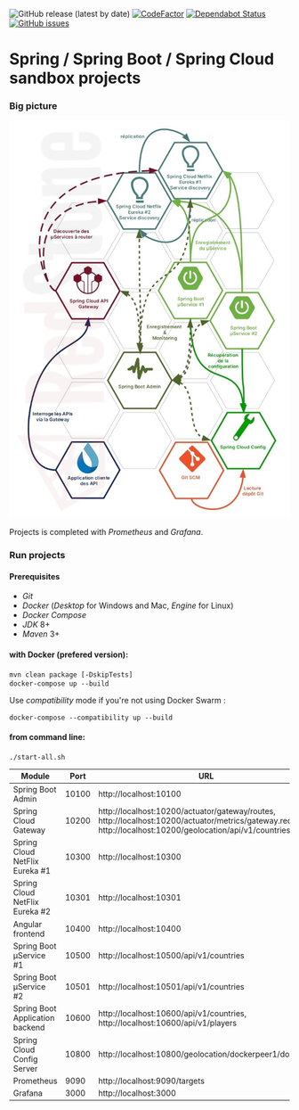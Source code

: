 ![GitHub release (latest by date)](https://img.shields.io/github/v/release/DVanderstoken/springSandbox)
[![CodeFactor](https://www.codefactor.io/repository/github/dvanderstoken/springsandbox/badge)](https://www.codefactor.io/repository/github/dvanderstoken/springsandbox)
[![Dependabot Status](https://api.dependabot.com/badges/status?host=github&identifier=136540346)](https://dependabot.com)
[![GitHub issues](https://img.shields.io/github/issues/DVanderstoken/springSandbox)](https://github.com/DVanderstoken/springSandbox/issues)

# Spring / Spring Boot / Spring Cloud sandbox projects

### Big picture

![Big picture](./docs/images/DesendettementSpringCloudV3.png)

Projects is completed with *Prometheus* and *Grafana*.

### Run projects

#### Prerequisites

- _Git_
- _Docker_ (_Desktop_ for Windows and Mac, _Engine_ for Linux)
- _Docker Compose_
- _JDK_ 8+
- _Maven_ 3+

#### with Docker (prefered version):

```
mvn clean package [-DskipTests]
docker-compose up --build
```

Use *compatibility* mode if you're not using Docker Swarm : 

```
docker-compose --compatibility up --build
```

#### from command line:

```
./start-all.sh
```

| Module                          | Port  | URL                                                                                                                                                           |
| ------------------------------- | ----- | ------------------------------------------------------------------------------------------------------------------------------------------------------------- |
| Spring Boot Admin               | 10100 | http://localhost:10100                                                                                                                                        |
| Spring Cloud Gateway            | 10200 | http://localhost:10200/actuator/gateway/routes, http://localhost:10200/actuator/metrics/gateway.requests, http://localhost:10200/geolocation/api/v1/countries |
| Spring Cloud NetFlix Eureka #1  | 10300 | http://localhost:10300                                                                                                                                        |
| Spring Cloud NetFlix Eureka #2  | 10301 | http://localhost:10301                                                                                                                                        |
| Angular frontend                | 10400 | http://localhost:10400                                                                                                                                        |
| Spring Boot µService #1         | 10500 | http://localhost:10500/api/v1/countries                                                                                                                       |
| Spring Boot µService #2         | 10501 | http://localhost:10501/api/v1/countries                                                                                                                       |
| Spring Boot Application backend | 10600 | http://localhost:10600/api/v1/countries, http://localhost:10600/api/v1/players                                                                                |
| Spring Cloud Config Server      | 10800 | http://localhost:10800/geolocation/dockerpeer1/docker                                                                                                         |
| Prometheus                      | 9090  | http://localhost:9090/targets                                                                                                                                 |
| Grafana                         | 3000  | http://localhost:3000                                                                                                                                         |
